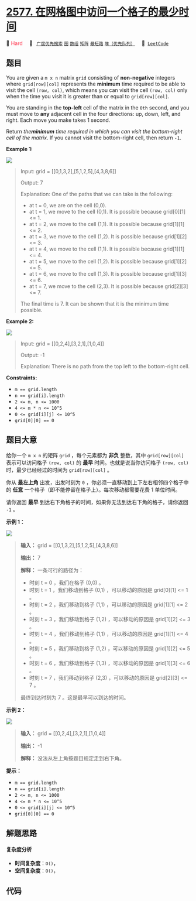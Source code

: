 # [2577. 在网格图中访问一个格子的最少时间](https://leetcode.com/problems/minimum-time-to-visit-a-cell-in-a-grid)

🔴 <font color=#ff334b>Hard</font>&emsp; 🔖&ensp; [`广度优先搜索`](/leetcode-js/outline/tag/breadth-first-search.md) [`图`](/leetcode-js/outline/tag/graph.md) [`数组`](/leetcode-js/outline/tag/array.md) [`矩阵`](/leetcode-js/outline/tag/matrix.md) [`最短路`](/leetcode-js/outline/tag/shortest-path.md) [`堆（优先队列）`](/leetcode-js/outline/tag/heap-priority-queue.md)&emsp; 🔗&ensp;[`LeetCode`](https://leetcode.com/problems/minimum-time-to-visit-a-cell-in-a-grid)

## 题目

You are given a `m x n` matrix `grid` consisting of **non-negative** integers
where `grid[row][col]` represents the **minimum** time required to be able to
visit the cell `(row, col)`, which means you can visit the cell `(row, col)`
only when the time you visit it is greater than or equal to `grid[row][col]`.

You are standing in the **top-left** cell of the matrix in the `0th` second,
and you must move to **any** adjacent cell in the four directions: up, down,
left, and right. Each move you make takes 1 second.

Return _the**minimum** time required in which you can visit the bottom-right
cell of the matrix_. If you cannot visit the bottom-right cell, then return
`-1`.



**Example 1:**

![](https://assets.leetcode.com/uploads/2023/02/14/yetgriddrawio-8.png)

> Input: grid = [[0,1,3,2],[5,1,2,5],[4,3,8,6]]
> 
> Output: 7
> 
> Explanation: One of the paths that we can take is the following:
> - at t = 0, we are on the cell (0,0).
> - at t = 1, we move to the cell (0,1). It is possible because grid[0][1] <= 1.
> - at t = 2, we move to the cell (1,1). It is possible because grid[1][1] <= 2.
> - at t = 3, we move to the cell (1,2). It is possible because grid[1][2] <= 3.
> - at t = 4, we move to the cell (1,1). It is possible because grid[1][1] <= 4.
> - at t = 5, we move to the cell (1,2). It is possible because grid[1][2] <= 5.
> - at t = 6, we move to the cell (1,3). It is possible because grid[1][3] <= 6.
> - at t = 7, we move to the cell (2,3). It is possible because grid[2][3] <= 7.
> 
> The final time is 7. It can be shown that it is the minimum time possible.

**Example 2:**

![](https://assets.leetcode.com/uploads/2023/02/14/yetgriddrawio-9.png)

> Input: grid = [[0,2,4],[3,2,1],[1,0,4]]
> 
> Output: -1
> 
> Explanation: There is no path from the top left to the bottom-right cell.

**Constraints:**

  * `m == grid.length`
  * `n == grid[i].length`
  * `2 <= m, n <= 1000`
  * `4 <= m * n <= 10^5`
  * `0 <= grid[i][j] <= 10^5`
  * `grid[0][0] == 0`




## 题目大意

给你一个 `m x n` 的矩阵 `grid` ，每个元素都为 **非负**  整数，其中 `grid[row][col]` 表示可以访问格子 `(row,
col)` 的 **最早**  时间。也就是说当你访问格子 `(row, col)` 时，最少已经经过的时间为 `grid[row][col]` 。

你从 **最左上角**  出发，出发时刻为 `0` ，你必须一直移动到上下左右相邻四个格子中的 **任意**
一个格子（即不能停留在格子上）。每次移动都需要花费 1 单位时间。

请你返回 **最早**  到达右下角格子的时间，如果你无法到达右下角的格子，请你返回 `-1` 。



**示例 1：**

![](https://assets.leetcode.com/uploads/2023/02/14/yetgriddrawio-8.png)

> 
> 
> 
> 
> 
> **输入：** grid = [[0,1,3,2],[5,1,2,5],[4,3,8,6]]
> 
> **输出：** 7
> 
> **解释：** 一条可行的路径为：
> - 时刻 t = 0 ，我们在格子 (0,0) 。
> - 时刻 t = 1 ，我们移动到格子 (0,1) ，可以移动的原因是 grid[0][1] <= 1 。
> - 时刻 t = 2 ，我们移动到格子 (1,1) ，可以移动的原因是 grid[1][1] <= 2 。
> - 时刻 t = 3 ，我们移动到格子 (1,2) ，可以移动的原因是 grid[1][2] <= 3 。
> - 时刻 t = 4 ，我们移动到格子 (1,1) ，可以移动的原因是 grid[1][1] <= 4 。
> - 时刻 t = 5 ，我们移动到格子 (1,2) ，可以移动的原因是 grid[1][2] <= 5 。
> - 时刻 t = 6 ，我们移动到格子 (1,3) ，可以移动的原因是 grid[1][3] <= 6 。
> - 时刻 t = 7 ，我们移动到格子 (2,3) ，可以移动的原因是 grid[2][3] <= 7 。
> 
> 最终到达时刻为 7 。这是最早可以到达的时间。
> 
> 

**示例 2：**

![](https://assets.leetcode.com/uploads/2023/02/14/yetgriddrawio-9.png)

> 
> 
> 
> 
> 
> **输入：** grid = [[0,2,4],[3,2,1],[1,0,4]]
> 
> **输出：** -1
> 
> **解释：** 没法从左上角按题目规定走到右下角。
> 
> 



**提示：**

  * `m == grid.length`
  * `n == grid[i].length`
  * `2 <= m, n <= 1000`
  * `4 <= m * n <= 10^5`
  * `0 <= grid[i][j] <= 10^5`
  * `grid[0][0] == 0`


## 解题思路

#### 复杂度分析

- **时间复杂度**：`O()`，
- **空间复杂度**：`O()`，

## 代码

```javascript

```